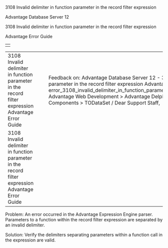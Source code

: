 3108 Invalid delimiter in function parameter in the record filter expression




Advantage Database Server 12  

3108 Invalid delimiter in function parameter in the record filter expression

Advantage Error Guide

|  |
| --- |
|  |

|  |  |  |  |  |
| --- | --- | --- | --- | --- |
| 3108 Invalid delimiter in function parameter in the record filter expression  Advantage Error Guide |  |  | Feedback on: Advantage Database Server 12 - 3108 Invalid delimiter in function parameter in the record filter expression Advantage Error Guide error\_3108\_invalid\_delimiter\_in\_function\_parameter\_in\_the\_record\_filter\_expression Advantage Web Development > Advantage Delphi OData Client > Delphi OData Components > TODataSet / Dear Support Staff, |  |
| 3108 Invalid delimiter in function parameter in the record filter expression  Advantage Error Guide |  |  |  |  |

Problem: An error occurred in the Advantage Expression Engine parser. Parameters to a function within the record filter expression are separated by an invalid delimiter.

Solution: Verify the delimiters separating parameters within a function call in the expression are valid.